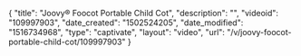 {
    "title": "Joovy&reg; Foocot Portable Child Cot",
    "description": "",
    "videoid": "109997903",
    "date_created": "1502524205",
    "date_modified": "1516734968",
    "type": "captivate",
    "layout": "video",
    "url": "\/v\/joovy-foocot-portable-child-cot\/109997903"
}